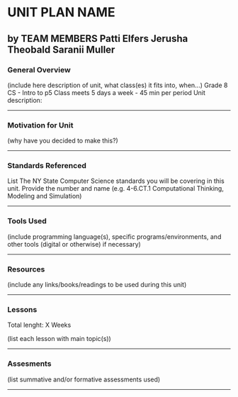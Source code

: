 # UNIT PLAN NAME
by TEAM MEMBERS
Patti Elfers
Jerusha Theobald
Saranii Muller
-----

### General Overview
(include here description of unit, what class(es) it fits into, when...)
Grade 8 CS - Intro to p5 
Class meets 5 days a week - 45 min per period
Unit description:



---

### Motivation for Unit
(why have you decided to make this?)

---

### Standards Referenced
List The NY State Computer Science standards you will be covering in this unit. Provide the number and name (e.g. 4-6.CT.1 Computational Thinking, Modeling and Simulation)

---

### Tools Used
(include programming language(s), specific programs/environments, and other tools (digital or otherwise) if necessary)

---

### Resources
(include any links/books/readings to be used during this unit)

---

### Lessons
Total lenght: X Weeks

(list each lesson with main topic(s))

---

### Assesments
(list summative and/or formative assessments used)

---
